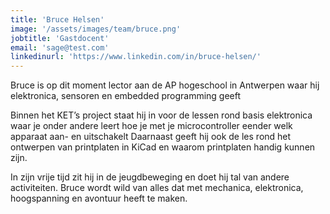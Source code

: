 ```yaml
---
title: 'Bruce Helsen'
image: '/assets/images/team/bruce.png'
jobtitle: 'Gastdocent'
email: 'sage@test.com'
linkedinurl: 'https://www.linkedin.com/in/bruce-helsen/'
---
```


Bruce is op dit moment lector aan de AP hogeschool in Antwerpen waar hij elektronica, sensoren en embedded programming geeft

Binnen het KET’s project staat hij in voor de lessen rond basis elektronica waar je onder andere leert hoe je met je microcontroller eender welk apparaat aan- en uitschakelt Daarnaast geeft hij ook de les rond het ontwerpen van printplaten in KiCad en waarom printplaten handig kunnen zijn.

In zijn vrije tijd zit hij in de jeugdbeweging en doet hij tal van andere activiteiten. Bruce wordt wild van alles dat met mechanica, elektronica, hoogspanning en avontuur heeft te maken.